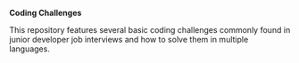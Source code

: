 **Coding Challenges**

This repository features several basic coding challenges commonly found in junior developer job interviews and how to solve them in multiple languages. 
